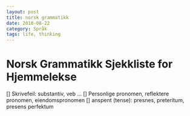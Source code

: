 ```yaml
---
layout: post
title: norsk grammatikk
date: 2018-08-22
category: Språk
tags: life, thinking
---
```

# Norsk Grammatikk Sjekkliste for Hjemmelekse

[] Skrivefeil: substantiv, veb ...
[] Personlige pronomen, reflektere pronomen, eiendomspronomen
[] anspent (tense): presnes, preteritum, presens perfektum

